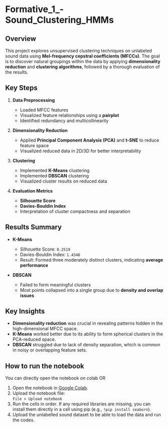 # Formative_1_-Sound_Clustering_HMMs
## Overview
This project explores unsupervised clustering techniques on unlabeled sound data using **Mel-frequency cepstral coefficients (MFCCs)**. The goal is to discover natural groupings within the data by applying **dimensionality reduction** and **clustering algorithms**, followed by a thorough evaluation of the results.

## Key Steps

1. **Data Preprocessing**
   - Loaded MFCC features
   - Visualized feature relationships using a **pairplot**
   - Identified redundancy and multicollinearity

2. **Dimensionality Reduction**
   - Applied **Principal Component Analysis (PCA)** and **t-SNE** to reduce feature space
   - Visualized reduced data in 2D/3D for better interpretability

3. **Clustering**
   - Implemented **K-Means** clustering
   - Implemented **DBSCAN** clustering
   - Visualized cluster results on reduced data

4. **Evaluation Metrics**
   - **Silhouette Score**
   - **Davies-Bouldin Index**
   - Interpretation of cluster compactness and separation

## Results Summary

- **K-Means**
  - Silhouette Score: `0.2519`
  - Davies-Bouldin Index: `1.4346`
  - Result: Formed three moderately distinct clusters, indicating **average performance**

- **DBSCAN**
  - Failed to form meaningful clusters
  - Most points collapsed into a single group due to **density and overlap issues**

## Key Insights

- **Dimensionality reduction** was crucial in revealing patterns hidden in the high-dimensional MFCC space.
- **K-Means** worked better due to its ability to form spherical clusters in the PCA-reduced space.
- **DBSCAN** struggled due to lack of density separation, which is common in noisy or overlapping feature sets.

## How to run the notebook
You can directly open the notebook on colab OR
1. Open the notebook in [Google Colab](https://colab.research.google.com/).
2. Upload the notebook file:  
   `File > Upload notebook`
3. Run the cells in order. If any required libraries are missing, you can install them directly in a cell using pip (e.g., `!pip install seaborn`).
4. Upload the unlabelled sound dataset to be able to load the data and run the codes.
